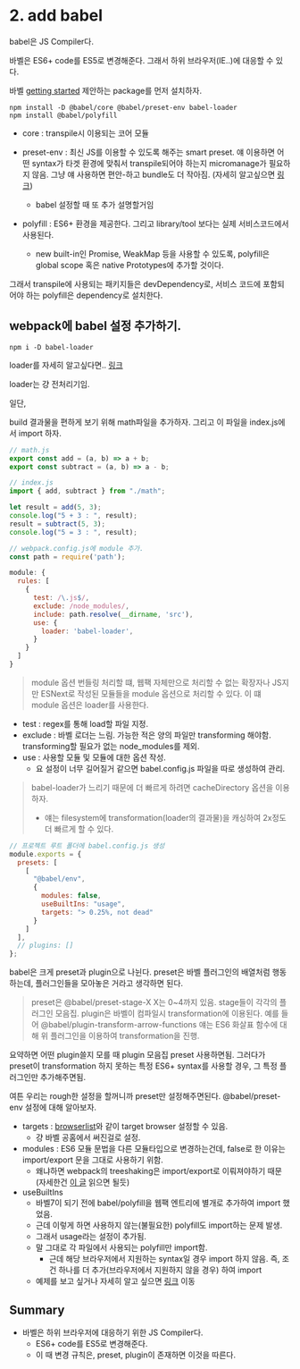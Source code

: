 # 2. add babel

babel은 JS Compiler다.

바벨은 ES6+ code를 ES5로 변경해준다. 그래서 하위 브라우저(IE..)에 대응할 수 있다.

바벨 [getting started](https://babeljs.io/docs/en/usage) 제안하는 package를 먼저 설치하자.

```
npm install -D @babel/core @babel/preset-env babel-loader
npm install @babel/polyfill
```

- core : transpile시 이용되는 코어 모듈
- preset-env : 최신 JS를 이용할 수 있도록 해주는 smart preset. 얘 이용하면 어떤 syntax가 타겟 환경에 맞춰서 transpile되어야 하는지 micromanage가 필요하지 않음. 그냥 얘 사용하면 편안-하고 bundle도 더 작아짐. (자세히 알고싶으면 [링크](https://babeljs.io/docs/en/babel-preset-env))
  - babel 설정할 때 또 추가 설명할거임

- polyfill : ES6+ 환경을 제공한다. 그리고 library/tool 보다는 실제 서비스코드에서 사용된다.
  - new built-in인 Promise, WeakMap 등을 사용할 수 있도록, polyfill은 global scope 혹은 native Prototypes에 추가할 것이다.

그래서 transpile에 사용되는 패키지들은 devDependency로, 서비스 코드에 포함되어야 하는 polyfill은 dependency로 설치한다.

## webpack에 babel 설정 추가하기.

```
npm i -D babel-loader
```

loader를 자세히 알고싶다면.. [링크](https://github.com/hoilzz/TIL/blob/master/FrontEnd/webpack/%EA%B3%B5%ED%99%88%EB%B2%88%EC%97%AD/loader.md)

loader는 걍 전처리기임.

일단,

build 결과물을 편하게 보기 위해 math파일을 추가하자.
그리고 이 파일을 index.js에서 import 하자.

```js
// math.js
export const add = (a, b) => a + b;
export const subtract = (a, b) => a - b;

// index.js
import { add, subtract } from "./math";

let result = add(5, 3);
console.log("5 + 3 : ", result);
result = subtract(5, 3);
console.log("5 = 3 : ", result);
```

```js
// webpack.config.js에 module 추가.
const path = require('path');

module: {
  rules: [
    {
      test: /\.js$/,
      exclude: /node_modules/,
      include: path.resolve(__dirname, 'src'),
      use: {
        loader: 'babel-loader',
      }
    }
  ]
}
```

> module 옵션
> 번들링 처리할 떄, 웹팩 자체만으로 처리할 수 없는 확장자나 JS지만 ESNext로 작성된 모듈들을 module 옵션으로 처리할 수 있다. 이 떄 module 옵션은 loader를 사용한다.

- test : regex를 통해 load할 파일 지정.
- exclude : 바벨 로더는 느림. 가능한 적은 양의 파일만 transforming 해야함. transforming할 필요가 없는 node_modules를 제외.
- use : 사용할 모듈 및 모듈에 대한 옵션 작성.
  - 요 설정이 너무 길어질거 같으면 babel.config.js 파일을 따로 생성하여 관리.

> babel-loader가 느리기 때문에 더 빠르게 하려면
> cacheDirectory 옵션을 이용하자. 
> - 얘는 filesystem에 transformation(loader의 결과물)을 캐싱하여 2x정도 더 빠르게 할 수 있다.

```js
// 프로젝트 루트 폴더에 babel.config.js 생성
module.exports = {
  presets: [
    [
      "@babel/env",
      {
        modules: false,
        useBuiltIns: "usage",
        targets: "> 0.25%, not dead"
      }
    ]
  ],
  // plugins: []
};
```
babel은 크게 preset과 plugin으로 나뉜다.
preset은 바벨 플러그인의 배열처럼 행동하는데, 플러그인들을 모아놓은 거라고 생각하면 된다. 

> preset은 @babel/preset-stage-X X는 0~4까지 있음. stage들이 각각의 플러그인 모음집.
> plugin은 바벨이 컴파일시 transformation에 이용된다.
> 예를 들어 @babel/plugin-transform-arrow-functions 얘는  ES6 화살표 함수에 대해 위 플러그인을 이용하여 transformation을 진행.

요약하면 어떤 plugin쓸지 모를 때 plugin 모음집 preset 사용하면됨. 그러다가 preset이 transformation 하지 못하는 특정 ES6+ syntax를 사용할 경우, 그 특정 플러그인만 추가해주면됨.

여튼 우리는 rough한 설정을 할꺼니까 preset만 설정해주면된다.
@babel/preset-env 설정에 대해 알아보자.
- targets : [browserlist](https://github.com/browserslist/browserslist)와 같이 target browser 설정할 수 있음. 
  - 걍 바벨 공홈에서 써진걸로 설정. 
- modules : ES6 모듈 문법을 다른 모듈타입으로 변경하는건데, false로 한 이유는 import/export 문을 그대로 사용하기 위함.
  - 왜냐하면 webpack의 treeshaking은 import/export로 이뤄져야하기 때문(자세한건 [이 글](https://medium.com/naver-fe-platform/webpack%EC%97%90%EC%84%9C-tree-shaking-%EC%A0%81%EC%9A%A9%ED%95%98%EA%B8%B0-1748e0e0c365) 읽으면 될듯)
- useBuiltIns
  - 바벨7이 되기 전에 babel/polyfill을 웹팩 엔트리에 별개로 추가하여 import 했었음.
  - 근데 이렇게 하면 사용하지 않는(불필요한) polyfill도 import하는 문제 발생.
  - 그래서 usage라는 설정이 추가됨.
  - 말 그대로 각 파일에서 사용되는 polyfill만 import함.
    - 근데 해당 브라우저에서 지원하는 syntax일 경우 import 하지 않음. 즉, 조건 하나를 더 추가(브라우저에서 지원하지 않을 경우) 하여 import
  - 예제를 보고 싶거나 자세히 알고 싶으면 [링크](https://babeljs.io/docs/en/babel-preset-env#usebuiltins) 이동

## Summary

- 바벨은 하위 브라우저에 대응하기 위한 JS Compiler다.
  - ES6+ code를 ES5로 변경해준다.
  - 이 때 변경 규칙은, preset, plugin이 존재하면 이것을 따른다.